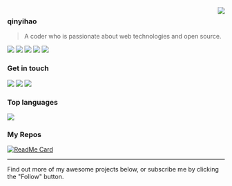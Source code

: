 <a href="#">
<img align="right" src="https://github-readme-stats.vercel.app/api?username=qinyihao&show_icons=true&hide_border=true&icon_color=586069&title_color=a0a9af">
</a>

### qinyihao
> A coder who is passionate about web technologies and open source.

![](https://img.shields.io/badge/-JavaScript-e5cd0c?style=flat-square&logo=JavaScript&labelColor=f7df1e&logoColor=000) ![](https://img.shields.io/badge/-CSS3-1572b6?style=flat-square&logo=CSS3&labelColor=1572b6) ![](https://img.shields.io/badge/-Stylus-333?style=flat-square&logo=Stylus&logoColor=fff) ![](https://img.shields.io/badge/-HTML5-e34f26?style=flat-square&logo=HTML5&logoColor=fff) ![](https://img.shields.io/badge/-Node.js-339933?style=flat-square&logo=Node.js&logoColor=fff)

### Get in touch

[![](https://img.shields.io/badge/-https://qyh1206.cn/-0e83cd?style=flat-square&logo=Blogger&logoColor=fff)](https://qyh1206.cn/) [![](https://img.shields.io/badge/-t.me/qyh1206_channel-3db6f1?style=flat-square&logo=Telegram&logoColor=2ca5e0)](https://t.me/qyh1206_channel) [![](https://img.shields.io/badge/-hy23162@163.com-911318?style=flat-square&logo=Mail.RU&logoColor=white&labelColor=c14438)](mailto:hy23162_at_163.com)

### Top languages
![](https://github-readme-stats.vercel.app/api/top-langs/?username=qinyihao&layout=compact)

### My Repos
[![ReadMe Card](https://github-readme-stats.vercel.app/api/pin/?username=qinyihao&repo=adobe-softwares)](https://github.com/qinyihao/adobe-softwares)

-------

Find out more of my awesome projects below, or subscribe me by clicking the "Follow" button.
